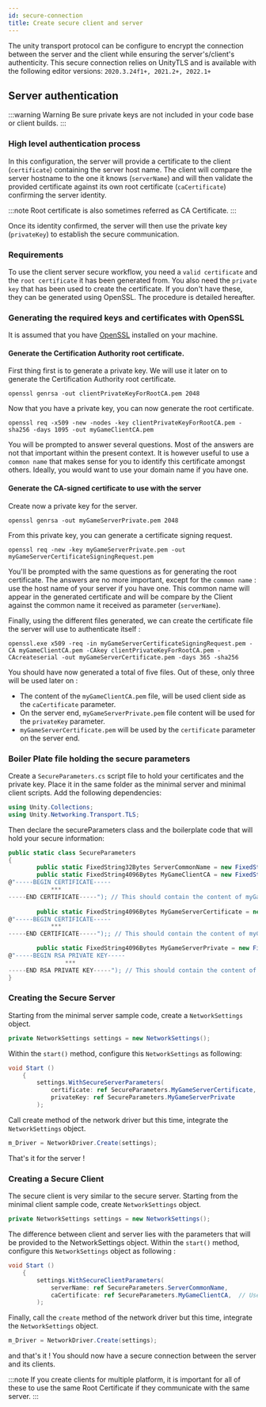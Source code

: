 ```yaml
---
id: secure-connection
title: Create secure client and server
---
```

The unity transport protocol can be configure to encrypt the connection between the server and the client while ensuring the server's/client's authenticity.
This secure connection relies on UnityTLS and is available with the following editor versions:
`2020.3.24f1+, 2021.2+, 2022.1+`

## Server authentication

:::warning Warning
Be sure private keys are not included in your code base or client builds.
:::

### High level authentication process
In this configuration, the server will provide a certificate to the client (`certificate`) containing the server host name.
The client will compare the server hostname to the one it knows (`serverName`) and will then validate the provided certificate against its own root certificate (`caCertificate`) confirming the server identity.

:::note
Root certificate is also sometimes referred as CA Certificate.
:::

Once its identity confirmed, the server will then use the private key (`privateKey`) to establish the secure communication.

### Requirements
To use the client server secure workflow, you need a `valid certificate` and the `root certificate` it has been generated from. You also need the `private key` that has been used to create the certificate.
If you don't have these, they can be generated using OpenSSL. The procedure is detailed hereafter. 

### Generating the required keys and certificates with OpenSSL

It is assumed that you have [OpenSSL](https://www.openssl.org/) installed on your machine.

#### Generate the Certification Authority root certificate. 
First thing first is to generate a private key. We will use it later on to generate the Certification Authority root certificate. 
```shell
openssl genrsa -out clientPrivateKeyForRootCA.pem 2048
```
Now that you have a private key, you can now generate the root certificate.

```shell
openssl req -x509 -new -nodes -key clientPrivateKeyForRootCA.pem -sha256 -days 1095 -out myGameClientCA.pem
```
You will be prompted to answer several questions. Most of the answers are not that important within the present context. 
It is however useful to use a `common name` that makes sense for you to identify this certificate amongst others.
Ideally, you would want to use your domain name if you have one.


#### Generate the CA-signed certificate to use with the server
Create now a private key for the server. 
```shell
openssl genrsa -out myGameServerPrivate.pem 2048
```
From this private key, you can generate a certificate signing request. 
```shell
openssl req -new -key myGameServerPrivate.pem -out myGameServerCertificateSigningRequest.pem
```
You'll be prompted with the same questions as for generating the root certificate.
The answers are no more important, except for the `common name` : use the host name of your server if you have one. This common name 
will appear in the generated certificate and will be compare by the Client against the common name it received as parameter (`serverName`).

Finally, using the different files generated, we can create the certificate file the server will use to authenticate itself : 
```shell
openssl.exe x509 -req -in myGameServerCertificateSigningRequest.pem -CA myGameClientCA.pem -CAkey clientPrivateKeyForRootCA.pem -CAcreateserial -out myGameServerCertificate.pem -days 365 -sha256
```
You should have now generated a total of five files. Out of these, only three will be used later on : 
* The content of the `myGameClientCA.pem` file, will be used client side as the `caCertificate` parameter.
* On the server end, `myGameServerPrivate.pem` file content will be used for the `privateKey` parameter.
* `myGameServerCertificate.pem` will be used by the `certificate` parameter on the server end. 

### Boiler Plate file holding the secure parameters
Create a `SecureParameters.cs` script file to hold your certificates and the private key. Place it in the same folder as the minimal server and minimal client scripts.
Add the following dependencies: 
```cs
using Unity.Collections;
using Unity.Networking.Transport.TLS;
```
Then declare the secureParameters class and the boilerplate code that will hold your secure information:
```cs
public static class SecureParameters
{
        public static FixedString32Bytes ServerCommonName = new FixedString32Bytes("server_certificate_host_name");  // Use the common name you used to define the server certificate. 
        public static FixedString4096Bytes MyGameClientCA = new FixedString4096Bytes(
@"-----BEGIN CERTIFICATE-----
            ***   
-----END CERTIFICATE-----"); // This should contain the content of myGameClientCA.pem 
 
        public static FixedString4096Bytes MyGameServerCertificate = new FixedString4096Bytes(
@"-----BEGIN CERTIFICATE-----     
            ***   
-----END CERTIFICATE-----");; // This should contain the content of myGameServerCertificate.pem  

        public static FixedString4096Bytes MyGameServerPrivate = new FixedString4096Bytes(
@"-----BEGIN RSA PRIVATE KEY----- 
                ***  
-----END RSA PRIVATE KEY-----"); // This should contain the content of myGameServerPrivate.pem  
}
```  

### Creating the Secure Server


Starting from the minimal server sample code, create a `NetworkSettings` object.

```cs
private NetworkSettings settings = new NetworkSettings();
```

Within the `start()` method, configure this `NetworkSettings` as following: 
```cs
void Start ()
    {
        settings.WithSecureServerParameters(
            certificate: ref SecureParameters.MyGameServerCertificate,            // The content of the `myGameServerCertificate.pem`           
            privateKey: ref SecureParameters.MyGameServerPrivate                  // The content of `myGameServerPrivate.pem`
        );
```
Call create method of the network driver but this time, integrate the `NetworkSettings` object.
```cs 
m_Driver = NetworkDriver.Create(settings); 
```
That's it for the server !

### Creating a Secure Client

The secure client is very similar to the secure server. Starting from the minimal client sample code, create `NetworkSettings` object.
```cs
private NetworkSettings settings = new NetworkSettings();
```

The difference between client and server lies with the parameters that will be provided to the NetworkSettings object.
Within the `start()` method, configure this `NetworkSettings` object as following : 
```cs
void Start ()
    {
        settings.WithSecureClientParameters(
            serverName: ref SecureParameters.ServerCommonName,       
            caCertificate: ref SecureParameters.MyGameClientCA,  // Use the content of myGameClientCA.pem
        );
```
Finally, call the `create` method of the network driver but this time, integrate the `NetworkSettings` object.
```cs 
m_Driver = NetworkDriver.Create(settings); 
``` 
and that's it !
You should now have a secure connection between the server and its clients.

:::note 
If you create clients for multiple platform, it is important for all of these to use the same Root Certificate if they communicate with the same server.
:::
